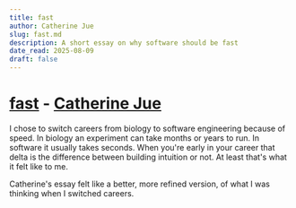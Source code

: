 ```yaml
---
title: fast
author: Catherine Jue
slug: fast.md
description: A short essay on why software should be fast
date_read: 2025-08-09
draft: false
---
```


# [fast](https://www.catherinejue.com/fast) - [Catherine Jue](https://www.catherinejue.com/)

I chose to switch careers from biology to software engineering because of speed.
In biology an experiment can take months or years to run. In software it usually
takes seconds. When you're early in your career that delta is the difference
between building intuition or not. At least that's what it felt like to me.

Catherine's essay felt like a better, more refined version, of what I was
thinking when I switched careers.
